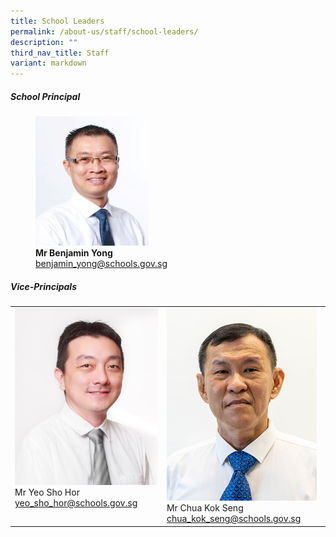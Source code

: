 ```yaml
---
title: School Leaders
permalink: /about-us/staff/school-leaders/
description: ""
third_nav_title: Staff
variant: markdown
---
```

##### **School Principal**

<figure style="width:60%">

<img src="/images/benjaminyong.jpg" style="width:60%">

<figcaption> <strong> Mr Benjamin Yong </strong> 
<br><a href="mailto:benjamin_yong@schools.gov.sg">benjamin_yong@schools.gov.sg</a></figcaption>

</figure>

##### **Vice-Principals**

<table class="tg" style="table-layout: fixed; width: 100%;">
  <tbody>
    <tr>
      <td style="width:33%; vertical-align: top;">
        <img src="/images/yeoshohor.jpg" alt="Mr Yeo Sho Hor" style="width:100%;"><br>
        Mr Yeo Sho Hor<br>
        <a href="mailto:yeo_sho_hor@schools.gov.sg">yeo_sho_hor@schools.gov.sg</a>
      </td>
			 <td style="width:33%; vertical-align: top;">
        <img src="/images/mr%20chua%20kok%20seng%20passport%20size.jpg" alt="Mr Chua Kok Seng" style="width:97%;"><br>
        Mr Chua Kok Seng<br>
        <a href="mailto:chua_kok_seng@schools.gov.sg">chua_kok_seng@schools.gov.sg</a>
      </td>
    </tr>
  </tbody></table>